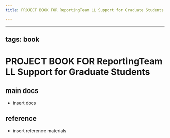 ```yaml
---
title: PROJECT BOOK FOR ReportingTeam LL Support for Graduate Students

---
```



---
tags: book
---

PROJECT BOOK FOR ReportingTeam LL Support for Graduate Students
===

main docs
---

- insert docs

reference
---

- insert reference materials

